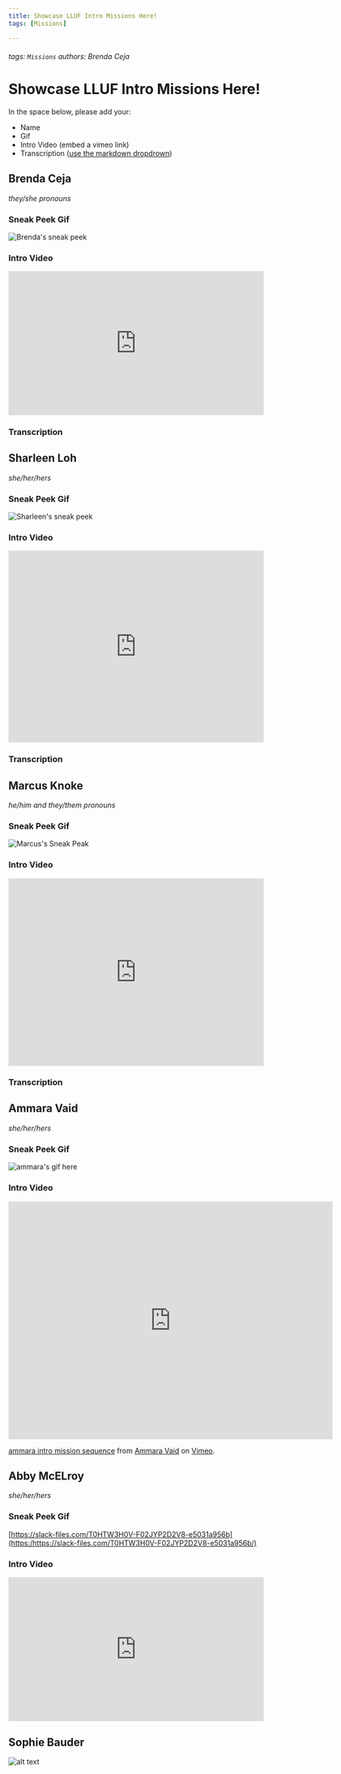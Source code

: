 ```yaml
---
title: Showcase LLUF Intro Missions Here!
tags: [Missions]

---
```


###### tags: `Missions` *authors: Brenda Ceja*

# Showcase LLUF Intro Missions Here!

In the space below, please add your:
- Name
- Gif
- Intro Video (embed a vimeo link)
- Transcription ([use the markdown dropdrown](https://hackmd.io/WhA7xuuhREqtyU7JhI9ZYQ?both))

## Brenda Ceja
*they/she pronouns*

### Sneak Peek Gif
![Brenda's sneak peek](https://files.slack.com/files-pri/T0HTW3H0V-F02F5U9BQS3/brenda-curtain-open.gif?pub_secret=c14bdad3fa)
### Intro Video
<div style="padding:56.25% 0 0 0;position:relative;"><iframe src="https://player.vimeo.com/video/625477623?h=f5d2497113&amp;badge=0&amp;autopause=0&amp;player_id=0&amp;app_id=58479" frameborder="0" allow="autoplay; fullscreen; picture-in-picture" allowfullscreen style="position:absolute;top:0;left:0;width:100%;height:100%;" title="brenda-intro-mission-2021.m4v"></iframe></div><script src="https://player.vimeo.com/api/player.js"></script>

### Transcription

<details hidden>
<summary>Read</summary>
<br>
Hi! My name is Brenda Ceja. I use they or she pronouns. And I am a Learning Lab Undergraduate Fellow! I am a junior at Harvard College studying Folklore and Mythology, and originally from Los Angeles, California. At the Learning Lab, I am super excited to be working with AVLab, or Audiovisual Lab, and learning how to better use cameras and photography. I am also as always, excited to be assisting with the creative classroom projects happening here at the Lab. 
<br>
<br>
I believe that photography is an essential skill to teach students because it allows for new and underrepresented voices to be heard in the classroom. Traditionally, in my classes I've had to learn mostly through texts and a select number of authors shared on the syllabi. However, photography allows for students to lean into their creativity, and share the daily stories and theory that exists in the world around us. This is why I believe that photography is an invaluable skill to teach students and teachers alike. And now, with the personal cameras in our pockets, photography is even more accessible to students than ever before! This is why it's cruical we teach students proper theory about photography, and allow them to go out into the world and create. This is why I am super excited to be joining AVLab this semester, and as always, happy to be back in the Learning Lab as a LLUF!
</details>


## Sharleen Loh
*she/her/hers*

### Sneak Peek Gif
![Sharleen's sneak peek](https://files.slack.com/files-pri/T0HTW3H0V-F02H7DPMBR9/lohsharleen_intromissionsequence_gif.gif?pub_secret=87f146afcc)

### Intro Video
<div style="padding:75% 0 0 0;position:relative;"><iframe src="https://player.vimeo.com/video/626837698?h=5293fae869&amp;badge=0&amp;autopause=0&amp;player_id=0&amp;app_id=58479" frameborder="0" allow="autoplay; fullscreen; picture-in-picture" allowfullscreen style="position:absolute;top:0;left:0;width:100%;height:100%;" title="LohSharleen_IntroMissionSequence.mp4"></iframe></div><script src="https://player.vimeo.com/api/player.js"></script>

### Transcription
<details hidden>
<summary>Read</summary>
<br>
Hi everyone! I'm Sharleen, and I'm a Learning Lab Undergraduate Fellow. I'm so excited to be part of Theater Lab this year, and to explore how the mechanisms in games can help make learning more playful! We often find ourselves driving down the same paths--long lectures, and essays, and psets--but I'd like to take this chance to invite everyone to play around a bit and explore new directions in learning!
</details>

## Marcus Knoke
*he/him and they/them pronouns*

### Sneak Peek Gif
![Marcus's Sneak Peak](https://i.imgur.com/ufRfMkx.gif)


### Intro Video
<div style="padding:73.33% 0 0 0;position:relative;"><iframe src="https://player.vimeo.com/video/632334116?h=12477857ec&amp;badge=0&amp;autopause=0&amp;player_id=0&amp;app_id=58479" frameborder="0" allow="autoplay; fullscreen; picture-in-picture" allowfullscreen style="position:absolute;top:0;left:0;width:100%;height:100%;" title="Intro Mission"></iframe></div><script src="https://player.vimeo.com/api/player.js"></script>

### Transcription
<details hidden>
<summary>Read</summary>
<br>
Hello! My name is Marcus, and I use he/him and they/them pronouns. I'm a Learning Lab Undergraduate Fellow, or a LLUF! I am currently a sophomore in Currier House from Madison, Wisconsin, and I'm studying English and Women, Gender, and Sexuality studies. At the Learning Lab, I am most interested in reality and people's interpretation of reality. Everyone has their own interpretation of what they think the world looks like according to their point of view and the story that they have had in their life so far. And so, to understand all of these different interpretations of reality, I like to participate in avLab, or audio-visual lab, as well as using 3D modelling tools such as Unity and Blender. I think that a major problem in classrooms in the United States and around the world right now is ignorance. There is a lot of ignorance to other people's narratives and other people's realties as we often think of ourselves as the only one with a correct interpretation of reality, when in actuality, each and every one of us has a unique perspective on the world around us. And so, I think that we can use the tools that I learn here at the Learning Lab in order to help people visualize and understand other people's versions of reality. For example, you can create a 3D model of a village or a town or a city, even, inside of a Unity program, and allow people, through a computer screen, to actually walk through a model of a place that they would never be able to travel to in real life. I think giving people the tools to express their own interpretation of reality and making sure that people listen to and understand this perspective in a way that values both the narratives of the person who is telling the story and the person who is listening is the best way that we can combat ignorance in our classrooms and in our education systems. To finish, I would like to read a stanza from one of my favorite poems, Song of Myself, by Walt Whitman. On line 58, Whitman writes, "Welcome is every organ and attribute, of me, and of any man / hearty and clean / Not an inch nor a particle of an inch is vile, and none shall be / less familiar than the rest." If we can give people the tools to find themselves intimately familiar with their peers and fellow classmates, we can work to eliminate ignorance from the classroom and focus on creating an environment of visualization, realization, and understanding. I'm super excited to be doing work this semester with the Learning Lab! 
</details>

## Ammara Vaid
*she/her/hers*

### Sneak Peek Gif
![ammara's gif here](https://files.slack.com/files-pri/T0HTW3H0V-F03U3BYUA0Z/ammara-gif_360.gif?pub_secret=e656e0eaa3)

### Intro Video

<iframe src="https://player.vimeo.com/video/637622280?h=9a31092eb2" width="640" height="469" frameborder="0" allow="autoplay; fullscreen; picture-in-picture" allowfullscreen></iframe>
<p><a href="https://vimeo.com/637622280">ammara intro mission sequence</a> from <a href="https://vimeo.com/user134696577">Ammara Vaid</a> on <a href="https://vimeo.com">Vimeo</a>.</p>

## Abby McELroy 
*she/her/hers*

### Sneak Peek Gif
[https://slack-files.com/T0HTW3H0V-F02JYP2D2V8-e5031a956b](https:/https://slack-files.com/T0HTW3H0V-F02JYP2D2V8-e5031a956b/)

### Intro Video
<div style="padding:56.25% 0 0 0;position:relative;"><iframe src="https://player.vimeo.com/video/653789852?h=1434c7c778&amp;badge=0&amp;autopause=0&amp;player_id=0&amp;app_id=58479" frameborder="0" allow="autoplay; fullscreen; picture-in-picture" allowfullscreen style="position:absolute;top:0;left:0;width:100%;height:100%;" title="learning_lab_intro_mission"></iframe></div><script src="https://player.vimeo.com/api/player.js"></script>

## Sophie Bauder
![alt text](https://files.slack.com/files-pri/T0HTW3H0V-F03LS1G6RPD/theaterlab-missionsequence-test__1__360.gif?pub_secret=818b42c0d0)
